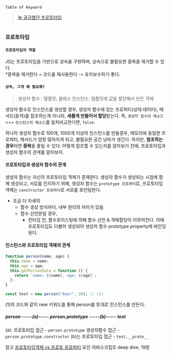 `Table of Keyword`

> [늘 궁금했던 프로토타입](#프로토타입)

#

### 프로토타입

#### `프로토타입의 역할`

JS는 프로토타입을 기반으로 상속을 구현하며, 상속으로 불필요한 중복을 제거할 수 있다.  
\*중복을 제거한다 = 코드를 재사용한다 -> 유지보수하기 좋다.

#### `상속, 그게 왜 필요해?`

> 생성자 함수 : 템플릿, 클래스
> 인스턴스: 템플릿에 값을 할당해서 만든 객체

생성자 함수로 인스턴스를 생성할 경우, 생성자 함수에 있는 프로퍼티(상태 데이터), 메서드(동작)를 참조하는게 아니라, **새롭게 만들어서 할당**받는다.
즉, `생성자 함수의 메소드` === `인스턴스의 메소드`를 일치비교한다면, `false`.

하나의 생성자 함수로 100개, 1000개 이상의 인스턴스를 만들경우, 메모리에 동일한 프로퍼티, 메서드가 엄청 많아지게 되고, 불필요한 공간 낭비가 생긴다.
하지만, **참조하는 경우**라면 **중복**을 줄일 수 있다.
어떻게 참조할 수 있는지를 알아보기 전에, 프로토타입과 생성자 함수의 관계를 알아보자.

#### 프로토타입과 생성자 함수의 관계

생성자 함수는 자신의 프로토타입 객체가 존재한다.
생성자 함수가 생성되는 시점에 함께 생성되고,
서로를 인지하기 위해, 생성자 함수는 `prototype 프로퍼티`로,
프로토타입 객체는 `constructor 프로퍼티`로 서로를 포인팅한다.

- 조금 더 자세히
  - 함수 생성 방식마다, 내부 원리의 차이가 있음.
  - 함수 선언문일 경우,
    - 런타임 전, 함수호이스팅에 의해 함수 선언 & 객체할당이 이루어진다.
      이때 프로토타입도 더불어 생성되어 생성자 함수 prototype property에 바인딩된다.

#### 인스턴스와 프로토타입 객체의 관계

```javascript
function person(name, age) {
  this.name = name;
  this.age = age;
  this.getPersonData = function () {
    return `name: ${name}, age: ${age}`;
  };
}

const test = new person("bear", 20); // (1)
```

(1)의 코드와 같이 new 키워드를 통해 person를 토대로 인스턴스를 만든다.

##### person -----(a)----- person.prototype -----(b)----- test

(a): 프로토타입 접근 - `person.prototype` 생성자함수 접근 - `person.prototype.constructor`
(b)는 프로토타입 접근 - `test.__proto__`

참고
[프로토타입객체 vs 프로토 프로퍼티](https://www.youtube.com/watch?v=wT1Bl5uV27Y)
모던 자바스크립트 deep dive, 19장

